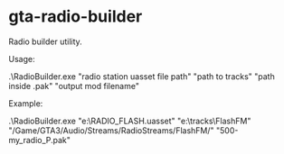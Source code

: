 # gta-radio-builder

Radio builder utility.

Usage:

.\RadioBuilder.exe "radio station uasset file path" "path to tracks" "path inside .pak" "output mod filename"

Example:
  
.\RadioBuilder.exe "e:\RADIO_FLASH.uasset" "e:\tracks\FlashFM" "/Game/GTA3/Audio/Streams/RadioStreams/FlashFM/" "500-my_radio_P.pak"

